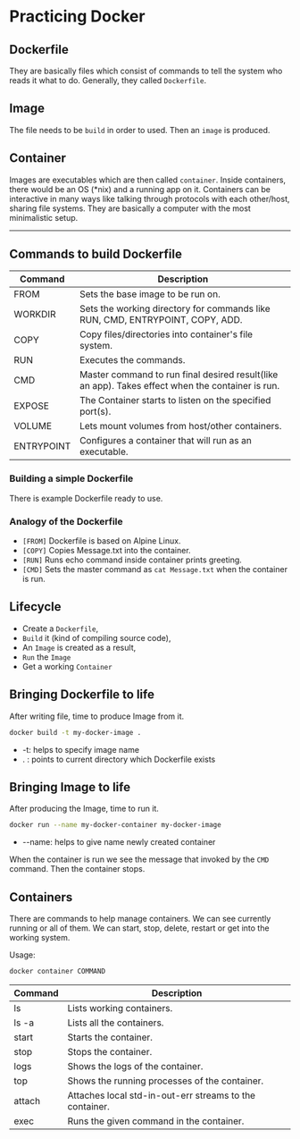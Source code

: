 # Practicing Docker

## Dockerfile

They are basically files which consist of commands to tell the system who reads it what to do. Generally, they called `Dockerfile`.

## Image

The file needs to be `build` in order to used. Then an `image` is produced.

## Container

Images are executables which are then called `container`. Inside containers, there would be an OS (*nix) and a running app on it.
Containers can be interactive in many ways like talking through protocols with each other/host, sharing file systems.
They are basically a computer with the most minimalistic setup.

---

## Commands to build Dockerfile

| Command | Description |
| ------- | ----------- |
| FROM    | Sets the base image to be run on. |
| WORKDIR | Sets the working directory for commands like RUN, CMD, ENTRYPOINT, COPY, ADD. |
| COPY    | Copy files/directories into container's file system. |
| RUN     | Executes the commands. |
| CMD     | Master command to run final desired result(like an app). Takes effect when the container is run. |
| EXPOSE  | The Container starts to listen on the specified port(s). |
| VOLUME  | Lets mount volumes from host/other containers. |
| ENTRYPOINT | Configures a container that will run as an executable. |

### Building a simple Dockerfile

There is example Dockerfile ready to use.

### Analogy of the Dockerfile

* `[FROM]` Dockerfile is based on Alpine Linux.
* `[COPY]` Copies Message.txt into the container.
* `[RUN]`  Runs echo command inside container prints greeting.
* `[CMD]`  Sets the master command as `cat Message.txt` when the container is run.

## Lifecycle

* Create a `Dockerfile`,
* `Build` it (kind of compiling source code),
* An `Image` is created as a result,
* `Run` the `Image`
* Get a working `Container`

## Bringing Dockerfile to life

After writing file, time to produce Image from it.

```bash
docker build -t my-docker-image .
```

* -t: helps to specify image name
* . : points to current directory which Dockerfile exists

## Bringing Image to life

After producing the Image, time to run it.

```bash
docker run --name my-docker-container my-docker-image
```

* --name: helps to give name newly created container

When the container is run we see the message that invoked by the `CMD` command. Then the container stops.

## Containers

There are commands to help manage containers. We can see currently running or all of them. We can start, stop, delete, restart or get into the working system.

Usage:

```bash
docker container COMMAND
```

| Command | Description |
| ------- | ----------- |
| ls | Lists working containers. |
| ls -a | Lists all the containers. |
| start | Starts the container. |
| stop | Stops the container. |
| logs | Shows the logs of the container. |
| top | Shows the running processes of the container. |
| attach | Attaches local std-in-out-err streams to the container. |
| exec | Runs the given command in the container. |
